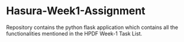 # Hasura-Week1-Assignment
Repository contains the python flask application which contains all the functionalities mentioned in the HPDF Week-1 Task List.
